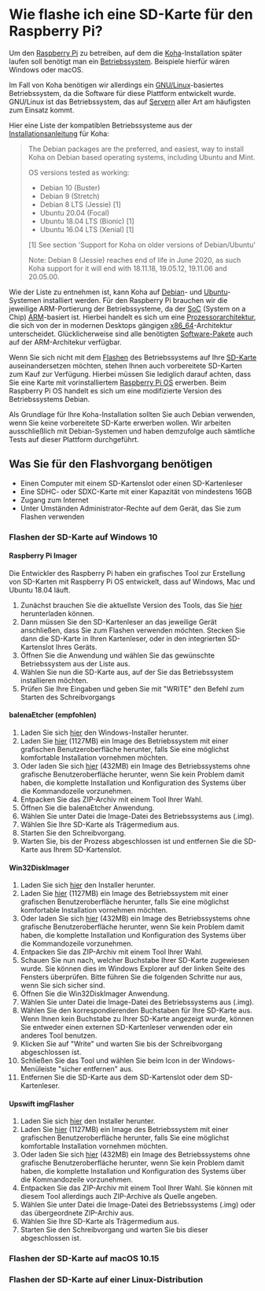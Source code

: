 # Wie flashe ich eine SD-Karte für den Raspberry Pi?

Um den [Raspberry Pi](https://www.raspberrypi.org/products/) zu betreiben, auf dem die [Koha](https://koha-community.org/)-Installation später laufen soll benötigt man ein [Betriebssystem](https://de.wikipedia.org/w/index.php?title=Betriebssystem&oldid=205183992). Beispiele hierfür wären Windows oder macOS. 

Im Fall von Koha benötigen wir allerdings ein [GNU/Linux](https://www.gnu.org/gnu/linux-and-gnu.de.html)-basiertes Betriebssystem, da die Software für diese Plattform entwickelt wurde. GNU/Linux ist das Betriebssystem, das auf [Servern](https://de.wikipedia.org/w/index.php?title=Server&oldid=204178043) aller Art am häufigsten zum Einsatz kommt.

Hier eine Liste der kompatiblen Betriebssysteme aus der [Installationsanleitung](https://wiki.koha-community.org/wiki/Koha_on_Debian) für Koha:

> The Debian packages are the preferred, and easiest, way to install Koha on Debian based operating systems, including Ubuntu and Mint.
>
> OS versions tested as working:
> 
> * Debian 10 (Buster)
> * Debian 9 (Stretch)
> * Debian 8 LTS (Jessie) [1]
> * Ubuntu 20.04 (Focal)
> * Ubuntu 18.04 LTS (Bionic) [1]
> * Ubuntu 16.04 LTS (Xenial) [1]
> 
> [1] See section 'Support for Koha on older versions of Debian/Ubuntu'
> 
> Note: Debian 8 (Jessie) reaches end of life in June 2020, as such Koha support for it will end with 18.11.18, 19.05.12, 19.11.06 and 20.05.00.

Wie der Liste zu entnehmen ist, kann Koha auf [Debian](https://www.debian.org/index.de.html)- und [Ubuntu](https://ubuntu.com/download)-Systemen installiert werden. Für den Raspberry Pi brauchen wir die jeweilige ARM-Portierung der Betriebssysteme, da der [SoC](https://de.wikipedia.org/w/index.php?title=System-on-a-Chip&oldid=205105171) (System on a Chip) [ARM](https://de.wikipedia.org/w/index.php?title=ARM-Architektur&oldid=205387890)-basiert ist. Hierbei handelt es sich um eine [Prozessorarchitektur](https://de.wikipedia.org/w/index.php?title=Prozessorarchitektur&oldid=205312574), die sich von der in modernen Desktops gängigen [x86_64](https://de.wikipedia.org/w/index.php?title=X64&oldid=205310482)-Architektur unterscheidet. Glücklicherweise sind alle benötigten [Software-Pakete](https://de.wikipedia.org/w/index.php?title=Programmpaket&oldid=185109478) auch auf der ARM-Architekur verfügbar. 

Wenn Sie sich nicht mit dem [Flashen](https://de.wikipedia.org/w/index.php?title=Firmware&oldid=204296317) des Betriebssystems auf Ihre [SD-Karte](https://de.wikipedia.org/w/index.php?title=SD-Karte&oldid=204251741) auseinandersetzen möchten, stehen Ihnen auch vorbereitete SD-Karten zum Kauf zur Verfügung. Hierbei müssen Sie lediglich darauf achten, dass Sie eine Karte mit vorinstalliertem [Raspberry Pi OS](https://www.raspberrypi.org/software/) erwerben. Beim Raspberry Pi OS handelt es sich um eine modifizierte Version des Betriebssystems Debian.

Als Grundlage für Ihre Koha-Installation sollten Sie auch Debian verwenden, wenn Sie keine vorbereitete SD-Karte erwerben wollen. Wir arbeiten ausschließlich mit Debian-Systemen und haben demzufolge auch sämtliche Tests auf dieser Plattform durchgeführt. 

## Was Sie für den Flashvorgang benötigen

* Einen Computer mit einem SD-Kartenslot oder einen SD-Kartenleser
* Eine SDHC- oder SDXC-Karte mit einer Kapazität von mindestens 16GB 
* Zugang zum Internet 
* Unter Umständen Administrator-Rechte auf dem Gerät, das Sie zum Flashen verwenden

### Flashen der SD-Karte auf Windows 10

#### Raspberry Pi Imager

Die Entwickler des Raspberry Pi haben ein grafisches Tool zur Erstellung von SD-Karten mit Raspberry Pi OS entwickelt, dass auf Windows, Mac und Ubuntu 18.04 läuft.

1. Zunächst brauchen Sie die aktuellste Version des Tools, das Sie [hier](https://www.raspberrypi.org/software/) herunterladen können.
2. Dann müssen Sie den SD-Kartenleser an das jeweilige Gerät anschließen, dass Sie zum Flashen verwenden möchten. Stecken Sie dann die SD-Karte in Ihren Kartenleser, oder in den integrierten SD-Kartenslot Ihres Geräts.
3. Öffnen Sie die Anwendung und wählen Sie das gewünschte Betriebssystem aus der Liste aus.
4. Wählen Sie nun die SD-Karte aus, auf der Sie das Betriebssystem installieren möchten. 
5. Prüfen Sie Ihre Eingaben und geben Sie mit "WRITE" den Befehl zum Starten des Schreibvorgangs

#### balenaEtcher (empfohlen)

1. Laden Sie sich [hier](https://www.balena.io/etcher/) den Windows-Installer herunter.
2. Laden Sie [hier](https://downloads.raspberrypi.org/raspios_armhf/images/raspios_armhf-2020-08-24/2020-08-20-raspios-buster-armhf.zip) (1127MB) ein Image des Betriebssystem mit einer grafischen Benutzeroberfläche herunter, falls Sie eine möglichst komfortable Installation vornehmen möchten. 
3. Oder laden Sie sich [hier](https://downloads.raspberrypi.org/raspios_lite_armhf/images/raspios_lite_armhf-2020-08-24/2020-08-20-raspios-buster-armhf-lite.zip) (432MB) ein Image des Betriebssystems ohne grafische Benutzeroberfläche herunter, wenn Sie kein Problem damit haben, die komplette Installation und Konfiguration des Systems über die Kommandozeile vorzunehmen.
4. Entpacken Sie das ZIP-Archiv mit einem Tool Ihrer Wahl. 
5. Öffnen Sie die balenaEtcher Anwendung.
6. Wählen Sie unter Datei die Image-Datei des Betriebssystems aus (.img).
7. Wählen Sie Ihre SD-Karte als Trägermedium aus. 
8. Starten Sie den Schreibvorgang.
9. Warten Sie, bis der Prozess abgeschlossen ist und entfernen Sie die SD-Karte aus Ihrem SD-Kartenslot.

#### Win32DiskImager

1. Laden Sie sich [hier](http://sourceforge.net/projects/win32diskimager/) den Installer herunter.
2. Laden Sie [hier](https://downloads.raspberrypi.org/raspios_armhf/images/raspios_armhf-2020-08-24/2020-08-20-raspios-buster-armhf.zip) (1127MB) ein Image des Betriebssystem mit einer grafischen Benutzeroberfläche herunter, falls Sie eine möglichst komfortable Installation vornehmen möchten. 
3. Oder laden Sie sich [hier](https://downloads.raspberrypi.org/raspios_lite_armhf/images/raspios_lite_armhf-2020-08-24/2020-08-20-raspios-buster-armhf-lite.zip) (432MB) ein Image des Betriebssystems ohne grafische Benutzeroberfläche herunter, wenn Sie kein Problem damit haben, die komplette Installation und Konfiguration des Systems über die Kommandozeile vorzunehmen.
4. Entpacken Sie das ZIP-Archiv mit einem Tool Ihrer Wahl. 
5. Schauen Sie nun nach, welcher Buchstabe Ihrer SD-Karte zugewiesen wurde. Sie können dies im Windows Explorer auf der linken Seite des Fensters überprüfen. Bitte führen Sie die folgenden Schritte nur aus, wenn Sie sich sicher sind.
6. Öffnen Sie die Win32DiskImager Anwendung.
7. Wählen Sie unter Datei die Image-Datei des Betriebssystems aus (.img).
8. Wählen Sie den korrespondierenden Buchstaben für Ihre SD-Karte aus. Wenn Ihnen kein Buchstabe zu Ihrer SD-Karte angezeigt wurde, können Sie entweder einen externen SD-Kartenleser verwenden oder ein anderes Tool benutzen.
9. Klicken Sie auf "Write" und warten Sie bis der Schreibvorgang abgeschlossen ist.
10. Schließen Sie das Tool und wählen Sie beim Icon in der Windows-Menüleiste "sicher entfernen" aus. 
11. Entfernen Sie die SD-Karte aus dem SD-Kartenslot oder dem SD-Kartenleser.

#### Upswift imgFlasher

1. Laden Sie sich [hier](https://www.upswift.io/imgflasher) den Installer herunter.
2. Laden Sie [hier](https://downloads.raspberrypi.org/raspios_armhf/images/raspios_armhf-2020-08-24/2020-08-20-raspios-buster-armhf.zip) (1127MB) ein Image des Betriebssystem mit einer grafischen Benutzeroberfläche herunter, falls Sie eine möglichst komfortable Installation vornehmen möchten. 
3. Oder laden Sie sich [hier](https://downloads.raspberrypi.org/raspios_lite_armhf/images/raspios_lite_armhf-2020-08-24/2020-08-20-raspios-buster-armhf-lite.zip) (432MB) ein Image des Betriebssystems ohne grafische Benutzeroberfläche herunter, wenn Sie kein Problem damit haben, die komplette Installation und Konfiguration des Systems über die Kommandozeile vorzunehmen.
4. Entpacken Sie das ZIP-Archiv mit einem Tool Ihrer Wahl. Sie können mit diesem Tool allerdings auch ZIP-Archive als Quelle angeben. 
5. Wählen Sie unter Datei die Image-Datei des Betriebssystems (.img) oder das übergeordnete ZIP-Archiv aus.
7. Wählen Sie Ihre SD-Karte als Trägermedium aus. 
8. Starten Sie den Schreibvorgang und warten Sie bis dieser abgeschlossen ist.


### Flashen der SD-Karte auf macOS 10.15 

### Flashen der SD-Karte auf einer Linux-Distribution



